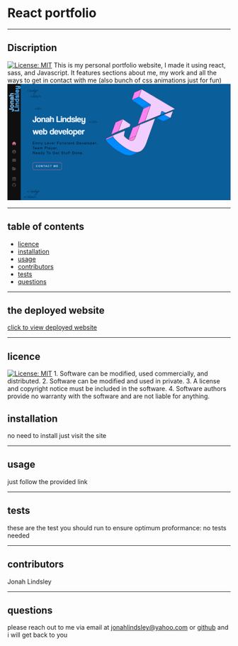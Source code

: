 
  # React portfolio  
  ***
  ## Discription 
  [![License: MIT](https://img.shields.io/badge/License-MIT-yellow.svg)](https://opensource.org/licenses/MIT)
  This is my personal portfolio website, I made it using react, sass, and Javascript. It features sections about me, my work and all the ways to get in contact with me (also bunch of css animations just for fun)   
  ![deployed portfolio site](./src/assets/images/deployed-portfolio.png)
  ***
  ## table of contents
  * [licence](#licence)
  * [installation](#installation)
  * [usage](#usage)
  * [contributors](#contributors)
  * [tests](#tests)
  * [questions](#questions)
  ***
  ## the deployed website  
  [click to view deployed website](https://jonahlindsley.github.io/react-portfolio)
  ***
  ## licence 
   [![License: MIT](https://img.shields.io/badge/License-MIT-yellow.svg)](https://opensource.org/licenses/MIT)
    1. Software can be modified, used commercially, and distributed.
    2. Software can be modified and used in private.
    3. A license and copyright notice must be included in the software.
    4. Software authors provide no warranty with the software and are not liable for anything.
  ## installation
  no need to install just visit the site  
  ***
  ## usage
  just follow the provided link  
  ***
  ## tests
  these are the test you should run to ensure optimum proformance: no tests needed  
  ***
  ## contributors 
  Jonah Lindsley  
  ***
  ## questions 
  please reach out to me via email at jonahlindsley@yahoo.com or [github](https://github.com/jonahlindsley) and i will get back to you 